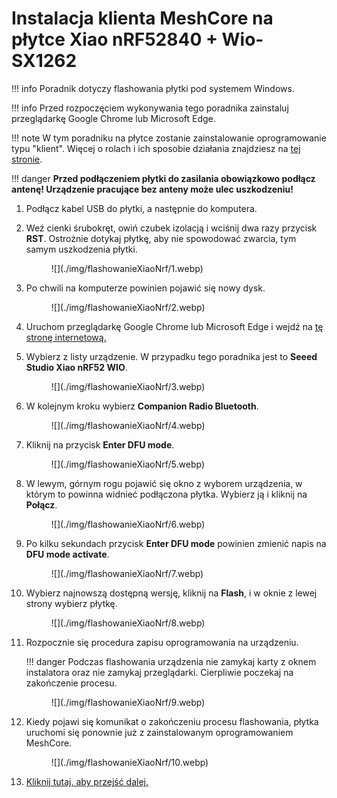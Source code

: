 # Instalacja klienta MeshCore na płytce Xiao nRF52840 + Wio-SX1262

!!! info
    Poradnik dotyczy flashowania płytki pod systemem Windows.

!!! info
    Przed rozpoczęciem wykonywania tego poradnika zainstaluj przeglądarkę Google Chrome lub Microsoft Edge.

!!! note
    W tym poradniku na płytce zostanie zainstalowanie oprogramowanie typu "klient". Więcej o rolach i ich sposobie działania znajdziesz na <a href="/zaawansowane/role" target="_blank">tej stronie</a>.

!!! danger
    **Przed podłączeniem płytki do zasilania obowiązkowo podłącz antenę! Urządzenie pracujące bez anteny może ulec uszkodzeniu!**

1. Podłącz kabel USB do płytki, a następnie do komputera.

2. Weź cienki śrubokręt, owiń czubek izolacją i wciśnij dwa razy przycisk **RST**. Ostrożnie dotykaj płytkę, aby nie spowodować zwarcia, tym samym uszkodzenia płytki.
    <figure markdown="span">
        ![](./img/flashowanieXiaoNrf/1.webp)
    </figure>
3. Po chwili na komputerze powinien pojawić się nowy dysk.
    <figure markdown="span">
        ![](./img/flashowanieXiaoNrf/2.webp)
    </figure>
4. Uruchom przeglądarkę Google Chrome lub Microsoft Edge i wejdź na <a href="https://flasher.meshcore.co.uk/" target="_blank">tę stronę internetową.</a>

5. Wybierz z listy urządzenie. W przypadku tego poradnika jest to **Seeed Studio Xiao nRF52 WIO**.
    <figure markdown="span">
        ![](./img/flashowanieXiaoNrf/3.webp)
    </figure>
6. W kolejnym kroku wybierz **Companion Radio Bluetooth**.
    <figure markdown="span">
        ![](./img/flashowanieXiaoNrf/4.webp)
    </figure>
7. Kliknij na przycisk **Enter DFU mode**.
    <figure markdown="span">
        ![](./img/flashowanieXiaoNrf/5.webp)
    </figure>
8. W lewym, górnym rogu pojawić się okno z wyborem urządzenia, w którym to powinna widnieć podłączona płytka. Wybierz ją i kliknij na **Połącz**.
    <figure markdown="span">
        ![](./img/flashowanieXiaoNrf/6.webp)
    </figure>
9. Po kilku sekundach przycisk **Enter DFU mode** powinien zmienić napis na **DFU mode activate**. 
    <figure markdown="span">
        ![](./img/flashowanieXiaoNrf/7.webp)
    </figure>
10. Wybierz najnowszą dostępną wersję, kliknij na **Flash**, i w oknie z lewej strony wybierz płytkę. 
    <figure markdown="span">
        ![](./img/flashowanieXiaoNrf/8.webp)
    </figure>
11. Rozpocznie się procedura zapisu oprogramowania na urządzeniu. 

    !!! danger
        Podczas flashowania urządzenia nie zamykaj karty z oknem instalatora oraz nie zamykaj przeglądarki. Cierpliwie poczekaj na zakończenie procesu. 
    <figure markdown="span">
        ![](./img/flashowanieXiaoNrf/9.webp)
    </figure>
12. Kiedy pojawi się komunikat o zakończeniu procesu flashowania, płytka uruchomi się ponownie już z zainstalowanym oprogramowaniem MeshCore. 
    <figure markdown="span">
        ![](./img/flashowanieXiaoNrf/10.webp)
    </figure>
13.  <a href="/jakZaczac/konfiguracjaAndroid" target=_blank>Kliknij tutaj, aby przejść dalej.</a>

